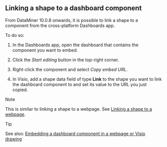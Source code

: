 ## Linking a shape to a dashboard component

From DataMiner 10.0.8 onwards, it is possible to link a shape to a component from the cross-platform Dashboards app.

To do so:

1. In the Dashboards app, open the dashboard that contains the component you want to embed.

2. Click the *Start editing* button in the top-right corner.

3. Right-click the component and select *Copy embed URL*.

4. In Visio, add a shape data field of type **Link** to the shape you want to link the dashboard component to and set its value to the URL you just copied.

> [!NOTE]
> This is similar to linking a shape to a webpage. See [Linking a shape to a webpage](Linking_a_shape_to_a_webpage.md).

> [!TIP]
> See also:
> [Embedding a dashboard component in a webpage or Visio drawing](../../part_4/newR_D/Embedding_a_dashboard_component_in_a_webpage_or_Visio_drawing.md)
